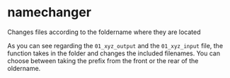 # namechanger
Changes files according to the foldername where they are located

As you can see regarding the `01_xyz_output` and the `01_xyz_input` file, the function takes in the folder and changes the included filenames.
You can choose between taking the prefix from the front or the rear of the oldername. 
